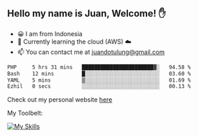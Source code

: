 ## Hello my name is Juan, Welcome! ✋

- 😀 I am from Indonesia
- 📖 Currently learning the cloud (AWS) ☁️
- 📫 You can contact me at juandotulung@gmail.com

<!--START_SECTION:waka-->

```txt
PHP     5 hrs 31 mins   ███████████████████████▓░   94.58 %
Bash    12 mins         █░░░░░░░░░░░░░░░░░░░░░░░░   03.60 %
YAML    5 mins          ▒░░░░░░░░░░░░░░░░░░░░░░░░   01.69 %
Ezhil   0 secs          ░░░░░░░░░░░░░░░░░░░░░░░░░   00.13 %
```

<!--END_SECTION:waka-->

Check out my personal website [here](https://juanchristian.com)

My Toolbelt:

[![My Skills](https://skillicons.dev/icons?i=go,js,ts,nodejs,express,react,nextjs,vue,tailwind,vite,html,css,python,php,aws,bash,linux,postgres,mysql,redis,kafka,docker,vercel,netlify,vscode,figma)](https://skillicons.dev)

